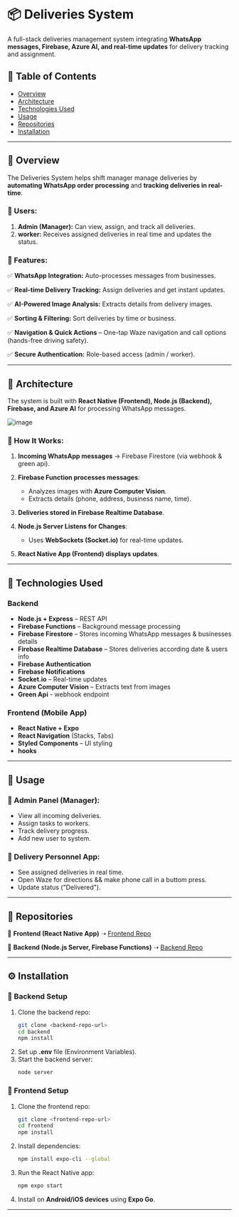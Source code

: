 # 📦 Deliveries System


A full-stack deliveries management system integrating **WhatsApp messages, Firebase, Azure AI, and real-time updates** for delivery tracking and assignment.

## 📌 Table of Contents
- [Overview](#overview)
- [Architecture](#architecture)
- [Technologies Used](#technologies-used)
- [Usage](#usage)
- [Repositories](#repositories)
- [Installation](#installation)
  
---

## 📌 Overview
The Deliveries System helps shift manager manage deliveries by **automating WhatsApp order processing** and **tracking deliveries in real-time**.

### 🔹 Users:
1. **Admin (Manager):** Can view, assign, and track all deliveries.
2. **worker:** Receives assigned deliveries in real time and updates the status.

### 🔹 Features:
✅  **WhatsApp Integration:** Auto-processes messages from businesses.

✅  **Real-time Delivery Tracking:** Assign deliveries and get instant updates.

✅  **AI-Powered Image Analysis:** Extracts details from delivery images.

✅  **Sorting & Filtering:** Sort deliveries by time or business.

✅  **Navigation & Quick Actions** – One-tap Waze navigation and call options (hands-free driving safety).

✅  **Secure Authentication:** Role-based access (admin / worker).

---

## 📌 Architecture
The system is built with **React Native (Frontend), Node.js (Backend), Firebase, and Azure AI** for processing WhatsApp messages.

![image](https://github.com/user-attachments/assets/b0b1f573-2998-4ccc-a976-c2e0c63f0580)


### 🔹 How It Works:
1. **Incoming WhatsApp messages** → Firebase Firestore (via webhook & green api).
2. **Firebase Function processes messages**:
   - Analyzes images with **Azure Computer Vision**.
   - Extracts details (phone, address, business name, time).
   
3. **Deliveries stored in Firebase Realtime Database**.
4. **Node.js Server Listens for Changes**:
   - Uses **WebSockets (Socket.io)** for real-time updates.
5. **React Native App (Frontend) displays updates**.

---

## 📌 Technologies Used

### Backend
- **Node.js + Express** – REST API
- **Firebase Functions** – Background message processing
- **Firebase Firestore** – Stores incoming WhatsApp messages & businesses details
- **Firebase Realtime Database** – Stores deliveries according date & users info
- **Firebase Authentication**
- **Firebase Notifications**
- **Socket.io** – Real-time updates
- **Azure Computer Vision** – Extracts text from images
- **Green Api** - webhook endpoint

### Frontend (Mobile App)
- **React Native + Expo**
- **React Navigation** (Stacks, Tabs)
- **Styled Components** – UI styling
- **hooks**


---

## 📌 Usage

### 🔹 Admin Panel (Manager):
- View all incoming deliveries.
- Assign tasks to workers.
- Track delivery progress.
- Add new user to system.

### 🔹 Delivery Personnel App:
- See assigned deliveries in real time.
- Open Waze for directions && make phone call in a buttom press.
- Update status ("Delivered").

---

## 📂 Repositories
🔹 **Frontend (React Native App)** ➝ [Frontend Repo](https://github.com/RoiMeshulam/Deliveries_front)

🔹 **Backend (Node.js Server, Firebase Functions)** ➝ [Backend Repo](https://github.com/RoiMeshulam/Deliveries_backend)

---

## ⚙️ Installation

### 🔹 Backend Setup
1. Clone the backend repo:
   ```sh
   git clone <backend-repo-url>
   cd backend
   npm install
   ```  
2. Set up **.env** file (Environment Variables).
3. Start the backend server:
   ```sh
   node server
   ```  

### 🔹 Frontend Setup
1. Clone the frontend repo:
   ```sh
   git clone <frontend-repo-url>
   cd frontend
   npm install
   ```  
2. Install dependencies:
   ```sh
   npm install expo-cli --global
   ```  
3. Run the React Native app:
   ```sh
   npm expo start
   ```  
4. Install on **Android/iOS devices** using **Expo Go**.

---

